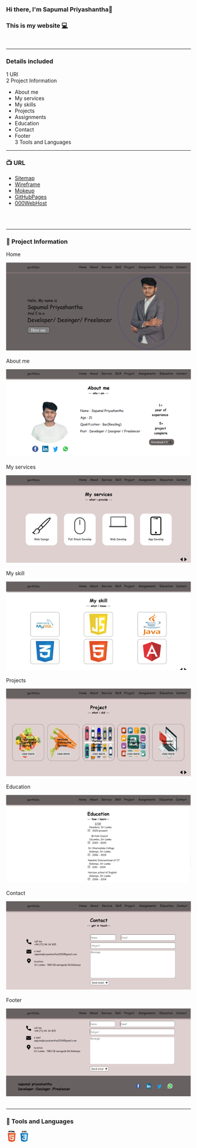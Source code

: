 ### Hi there, I'm Sapumal Priyashantha👋 
### This is my website [💻][website]
[website]: https://sapumalpriyashantha.000webhostapp.com
<br />

---
### Details included
1 URl<br/>
2 Project Information<br/>
- About me <br/>
- My services <br/>
- My skills <br/>
- Projects <br/>
- Assignments <br/>
- Education <br/>
- Contact <br/>
- Footer <br/> 
3 Tools and Languages
---

### 📺 URL
- [Sitemap](https://www.gloomaps.com/W3p9mCZofK)
- [Wireframe](https://wireframe.cc/DDOxc3)
- [Mokeup](https://www.figma.com/file/AjOsUb7DMrQ22R6eXq5ajZ/Untitled?node-id=0%3A1)
- [GitHubPages](https://sapumalpriyashantha.github.io/MyProfile/)
- [000WebHost](https://sapumalpriyashantha.000webhostapp.com/)

<br />
<br />

---

### 📕 Project Information

Home

![Image of Home](assets/website%20screen%20shots/HeaderAndHome.PNG)
<br/>
<br/>
About me

![Image of AboutMe](assets/website%20screen%20shots/AboutMe.PNG)
<br/>
<br/>
My services

![Image of MyServices](assets/website%20screen%20shots/Services.PNG)
<br/>
<br/>
My skill

![Image of MySkill](assets/website%20screen%20shots/Skill.PNG)
<br/>
<br/>
Projects

![Image of Projects](assets/website%20screen%20shots/Project.PNG)
<br/>
<br/>
Education

![Image of Projects](assets/website%20screen%20shots/Education.PNG)
<br/>
<br/>
Contact

![Image of Projects](assets/website%20screen%20shots/Contact.PNG)
<br/>
<br/>
Footer

![Image of Projects](assets/website%20screen%20shots/footer.PNG)
<br />
<br />

---

### 🎨 Tools and Languages
<img  alt="HTML5" width="30px" src="https://raw.githubusercontent.com/github/explore/80688e429a7d4ef2fca1e82350fe8e3517d3494d/topics/html/html.png" />
<img  alt="CSS" width="30px" src="https://raw.githubusercontent.com/github/explore/80688e429a7d4ef2fca1e82350fe8e3517d3494d/topics/css/css.png" />
